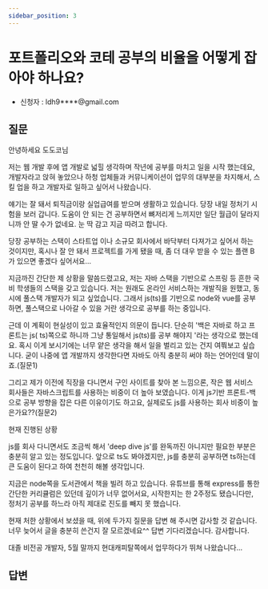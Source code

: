 ```yaml
---
sidebar_position: 3
---
```


# 포트폴리오와 코테 공부의 비율을 어떻게 잡아야 하나요? 
- 신청자 : ldh9****@gmail.com

## 질문  

안녕하세요 도도코님

저는 웹 개발 후에 앱 개발로 넓힐 생각하며 작년에 공부를 마치고 일을 시작 했는데요, 개발자라고 앉혀 놓았으나 하청 업체들과 커뮤니케이션이 업무의 대부분을 차지해서, 스킬 업을 하고 개발자로 일하고 싶어서 나왔습니다.

얘기는 잘 돼서 퇴직금이랑 실업급여를 받으며 생활하고 있습니다. 당장 내일 정처기 시험을 보러 갑니다. 도움이 안 되는 건 공부하면서 뼈저리게 느끼지만 일단 월급이 달라지니까 안 딸 수가 없네요. 눈 딱 감고 지금 따려고 합니다.

당장 공부하는 스택이 스타트업 이나 소규모 회사에서 바닥부터 다져가고 싶어서 하는 것이지만, 혹시나 잘 안 돼서 프로젝트를 가게 됐을 때, 좀 더 대우 받을 수 있는 플랜 B가 있으면 좋겠다 싶어서요...



지금까진 간단한 제 상황을 말씀드렸고요, 저는 자바 스택을 기반으로 스프링 등 흔한 국비 학생들의 스택을 갖고 있습니다. 저는 원래도 온라인 서비스하는 개발직을 원했고, 동시에 풀스택 개발자가 되고 싶었습니다. 그래서 js(ts)를 기반으로 node와 vue를 공부하면, 풀스택으로 나아갈 수 있을 거란 생각으로 공부를 하는 중입니다.

근데 이 계획이 현실성이 있고 효율적인지 의문이 듭니다. 단순히 '백은 자바로 하고 프론트는 js( ts)쪽으로 하니까 그냥 통일해서 js(ts)를 공부 해야지 '라는 생각으로 했는데요. 혹시 이게 보시기에는 너무 얕은 생각을 해서 일을 벌리고 있는 건지 여쭤보고 싶습니다. 굳이 나중에 앱 개발까지 생각한다면 자바도 아직 충분히 써야 하는 언어인데 말이죠.(질문1)

그리고 제가 이전에 직장을 다니면서 구인 사이트를 찾아 본 느낌으론, 작은 웹 서비스 회사들은 자바스크립트를 사용하는 비중이 더 높아 보였습니다. 이게 js기반 프론트-백으로 공부 방향을 잡은 다른 이유이기도 하고요, 실제로도 js를 사용하는 회사 비중이 높은가요??(질문2)


현재 진행된 상황

js를 회사 다니면서도 조금씩 해서 'deep dive js'를 완독까진 아니지만 필요한 부분은 충분히 알고 있는 정도입니다. 앞으로 ts도 봐야겠지만, js를 충분히 공부하면 ts하는데 큰 도움이 된다고 하여 천천히 해볼 생각입니다.

지금은 node쪽을 도서관에서 책을 빌려 하고 있습니다. 유튜브를 통해 express를 통한 간단한 커리큘럼은 있던데 깊이가 너무 없어서요, 시작한지는 한 2주정도 됐습니다만, 정처기 공부를 하느라 아직 제대로 진도를 빼지 못 했습니다.


현재 처한 상황에서 보셨을 때, 위에 두가지 질문을 답변 해 주시면 감사할 것 같습니다. 너무 늦어서 글을 충분히 쓴건지 잘 모르겠네요^^ 답변 기다리겠습니다. 감사합니다.

대졸 비전공 개발자, 5월 말까지 현대캐피탈쪽에서 업무하다가 뛰쳐 나왔습니다...

## 답변
